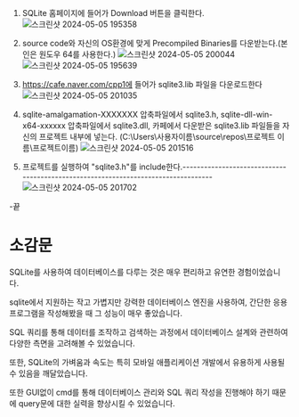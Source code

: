 1. SQLite 홈페이지에 들어가 Download 버튼을 클릭한다.
![스크린샷 2024-05-05 195358](https://github.com/rapis0037/2024CPP/assets/127822589/c3acad20-d88a-448f-aeb0-d7e6f455748f)

2. source code와 자신의 OS환경에 맞게 Precompiled Binaries를 다운받는다.(본인은 원도우 64를 사용한다.)
![스크린샷 2024-05-05 200044](https://github.com/rapis0037/2024CPP/assets/127822589/b2beb23a-e728-4732-ad84-256ac2031741)
![스크린샷 2024-05-05 195639](https://github.com/rapis0037/2024CPP/assets/127822589/827b3aa5-e431-4073-980a-7fad19babd96)

3. https://cafe.naver.com/cpp1에 들어가 sqlite3.lib 파일을 다운로드한다
![스크린샷 2024-05-05 201035](https://github.com/rapis0037/2024CPP/assets/127822589/11cbc8bb-0cb6-4e7f-bb4e-5e375d5c5099)


4. sqlite-amalgamation-XXXXXXX 압축파일에서 sqlite3.h, sqlite-dll-win-x64-xxxxxx 압축파일에서 sqlite3.dll, 카페에서 다운받은 sqlite3.lib 파일들을 자신의 프로젝트 내부에 넣는다.
(C:\Users\사용자이름\source\repos\프로젝트 이름\프로젝트이름)
![스크린샷 2024-05-05 201516](https://github.com/rapis0037/2024CPP/assets/127822589/222866a6-4e90-4a27-ba8d-3f1dce8c9da4)

5. 프로젝트를 실행하여 "sqlite3.h"를 include한다.----------------------------------------------------------------------------------
![스크린샷 2024-05-05 201702](https://github.com/rapis0037/2024CPP/assets/127822589/83cbdc5b-f9d9-4956-ac71-ebb501b91e1e)

-끝

# 소감문

SQLite를 사용하여 데이터베이스를 다루는 것은 매우 편리하고 유연한 경험이었습니다. 

sqlite에서 지원하는 작고 가볍지만 강력한 데이터베이스 엔진을 사용하여, 간단한 응용 프로그램을 작성해봤을 때 그 성능이 매우 좋았습니다. 

SQL 쿼리를 통해 데이터를 조작하고 검색하는 과정에서 데이터베이스 설계와 관련하여 다양한 측면을 고려해볼 수 있었습니다. 

또한, SQLite의 가벼움과 속도는 특히 모바일 애플리케이션 개발에서 유용하게 사용될 수 있음을 깨달았습니다. 

또한 GUI없이 cmd를 통해 데이터베이스 관리와 SQL 쿼리 작성을 진행해야 하기 때문에 query문에 대한 실력을 향상시킬 수 있었습니다.
